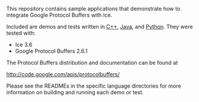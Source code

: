 This repository contains sample applications that demonstrate how to
integrate Google Protocol Buffers with Ice.

Included are demos and tests written in [C++](cpp), [Java](java), and [Python](python). They were tested with:

  - Ice 3.6
  - Google Protocol Buffers 2.6.1

The Protocol Buffers distribution and documentation can be found at

  http://code.google.com/apis/protocolbuffers/

Please see the READMEs in the specific language directories for
more information on building and running each demo or test.
